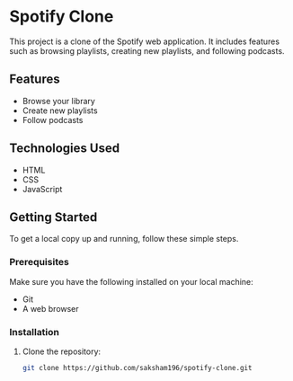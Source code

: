 # Spotify Clone

This project is a clone of the Spotify web application. It includes features such as browsing playlists, creating new playlists, and following podcasts.

## Features

- Browse your library
- Create new playlists
- Follow podcasts

## Technologies Used

- HTML
- CSS
- JavaScript

## Getting Started

To get a local copy up and running, follow these simple steps.

### Prerequisites

Make sure you have the following installed on your local machine:

- Git
- A web browser

### Installation

1. Clone the repository:
   ```sh
   git clone https://github.com/saksham196/spotify-clone.git
